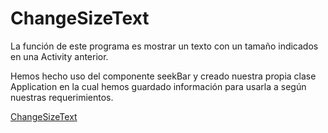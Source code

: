 <h1>ChangeSizeText</h1>

La función de este programa es mostrar un texto con un tamaño indicados
en una Activity anterior.

Hemos hecho uso del componente seekBar y creado nuestra propia clase
Application en la cual hemos guardado información para usarla a según
nuestras requerimientos.

[ChangeSizeText](img/change-size-text-screenshot.jpg)